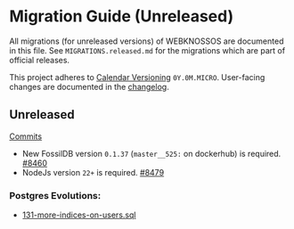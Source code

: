 # Migration Guide (Unreleased)
All migrations (for unreleased versions) of WEBKNOSSOS are documented in this file.
See `MIGRATIONS.released.md` for the migrations which are part of official releases.

This project adheres to [Calendar Versioning](http://calver.org/) `0Y.0M.MICRO`.
User-facing changes are documented in the [changelog](CHANGELOG.released.md).

## Unreleased
[Commits](https://github.com/scalableminds/webknossos/compare/25.03.1...HEAD)
- New FossilDB version `0.1.37` (`master__525:` on dockerhub) is required. [#8460](https://github.com/scalableminds/webknossos/pull/8460)
- NodeJs version `22+` is required. [#8479](https://github.com/scalableminds/webknossos/pull/8479)

### Postgres Evolutions:
- [131-more-indices-on-users.sql](conf/evolutions/131-more-indices-on-users.sql)
